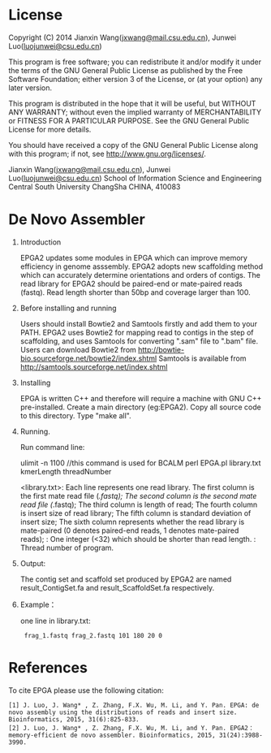 License
=========

Copyright (C) 2014 Jianxin Wang(jxwang@mail.csu.edu.cn), Junwei Luo(luojunwei@csu.edu.cn)

This program is free software; you can redistribute it and/or
modify it under the terms of the GNU General Public License
as published by the Free Software Foundation; either version 3
of the License, or (at your option) any later version.

This program is distributed in the hope that it will be useful,
but WITHOUT ANY WARRANTY; without even the implied warranty of
MERCHANTABILITY or FITNESS FOR A PARTICULAR PURPOSE.  See the
GNU General Public License for more details.

You should have received a copy of the GNU General Public License
along with this program; if not, see <http://www.gnu.org/licenses/>.

Jianxin Wang(jxwang@mail.csu.edu.cn), Junwei Luo(luojunwei@csu.edu.cn)
School of Information Science and Engineering
Central South University
ChangSha
CHINA, 410083


De Novo Assembler
=================
1) Introduction

	EPGA2 updates some modules in EPGA which can improve memory efficiency in genome asssembly. 
	EPGA2 adopts new scaffolding method which can accurately determine orientations and orders of contigs. 
	The read library for EPGA2 should be paired-end or mate-paired reads (fastq). Read length shorter than 50bp and coverage larger than 100.
	
2) Before installing and running
	
	Users should install Bowtie2 and Samtools firstly and add them to your PATH. EPGA2 uses Bowtie2 for mapping read to contigs in the step of scaffolding, and uses Samtools for converting ".sam" file to ".bam" file. 
	Users can download Bowtie2 from http://bowtie-bio.sourceforge.net/bowtie2/index.shtml 
	Samtools is available from http://samtools.sourceforge.net/index.shtml

3) Installing

	EPGA is written C++ and therefore will require a machine with GNU C++ pre-installed.
	Create a main directory (eg:EPGA2). Copy all source code to this directory.
	Type "make all".

3) Running.

	Run command line: 
	
	ulimit -n 1100 //this command is used for BCALM 
	perl EPGA.pl library.txt kmerLength threadNumber

	<library.txt>:
		Each line represents one read library.
		The first column is the first mate read file (*.fastq);
		The second column is the second mate read file (*.fastq);
		The third column is length of read;
		The fourth column is insert size of read library;
		The fifth column is standard deviation of insert size;
		The sixth column represents whether the read library is mate-paired (0 denotes paired-end reads, 1 denotes mate-paired reads);
	<kmerLength>:
		One integer (<32) which should be shorter than read length.
	<threadNumber>:
	Thread number of program.

4) Output:

	The contig set and scaffold set produced by EPGA2 are named result_ContigSet.fa and result_ScaffoldSet.fa respectively.

5) Example：

	one line in library.txt:
	
		frag_1.fastq frag_2.fastq 101 180 20 0

References
=================

To cite EPGA please use the following citation:

	[1] J. Luo, J. Wang* , Z. Zhang, F.X. Wu, M. Li, and Y. Pan. EPGA: de novo assembly using the distributions of reads and insert size. Bioinformatics, 2015, 31(6):825-833.
	[2] J. Luo, J. Wang* , Z. Zhang, F.X. Wu, M. Li, and Y. Pan. EPGA2：memory-efficient de novo assembler. Bioinformatics, 2015, 31(24):3988-3990.


